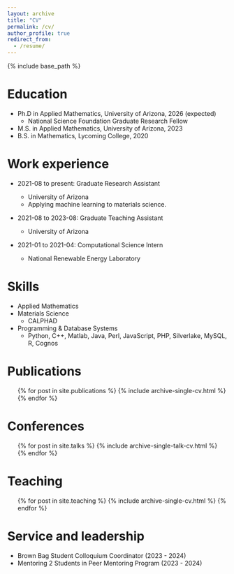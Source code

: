 ```yaml
---
layout: archive
title: "CV"
permalink: /cv/
author_profile: true
redirect_from:
  - /resume/
---
```


{% include base_path %}

Education
======
* Ph.D in Applied Mathematics, University of Arizona, 2026 (expected)
    * National Science Foundation Graduate Research Fellow
* M.S. in Applied Mathematics, University of Arizona, 2023
* B.S. in Mathematics, Lycoming College, 2020

Work experience
======
* 2021-08 to present: Graduate Research Assistant
  * University of Arizona
  * Applying machine learning to materials science. 

* 2021-08 to 2023-08: Graduate Teaching Assistant
  * University of Arizona

* 2021-01 to 2021-04: Computational Science Intern
  * National Renewable Energy Laboratory

  
Skills
======
* Applied Mathematics
* Materials Science
  * CALPHAD 
* Programming & Database Systems
  * Python, C++, Matlab, Java, Perl, JavaScript, PHP, Silverlake, MySQL, R, Cognos

Publications
======
  <ul>{% for post in site.publications %}
    {% include archive-single-cv.html %}
  {% endfor %}</ul>
  
Conferences
======
  <ul>{% for post in site.talks %}
    {% include archive-single-talk-cv.html %}
  {% endfor %}</ul>
  
Teaching
======
  <ul>{% for post in site.teaching %}
    {% include archive-single-cv.html %}
  {% endfor %}</ul>
  
Service and leadership
======
* Brown Bag Student Colloquium Coordinator (2023 - 2024)
* Mentoring 2 Students in Peer Mentoring Program (2023 - 2024)

